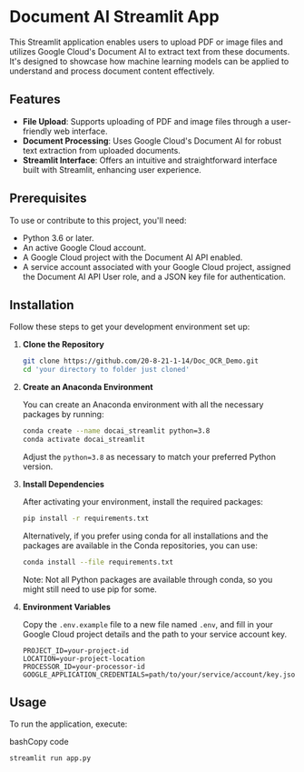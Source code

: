 # Document AI Streamlit App

This Streamlit application enables users to upload PDF or image files and utilizes Google Cloud's Document AI to extract text from these documents. It's designed to showcase how machine learning models can be applied to understand and process document content effectively.

## Features

- **File Upload**: Supports uploading of PDF and image files through a user-friendly web interface.
- **Document Processing**: Uses Google Cloud's Document AI for robust text extraction from uploaded documents.
- **Streamlit Interface**: Offers an intuitive and straightforward interface built with Streamlit, enhancing user experience.

## Prerequisites

To use or contribute to this project, you'll need:

- Python 3.6 or later.
- An active Google Cloud account.
- A Google Cloud project with the Document AI API enabled.
- A service account associated with your Google Cloud project, assigned the Document AI API User role, and a JSON key file for authentication.

## Installation

Follow these steps to get your development environment set up:

1. **Clone the Repository**

   ```bash
   git clone https://github.com/20-8-21-1-14/Doc_OCR_Demo.git
   cd 'your directory to folder just cloned'
   ```
2.  **Create an Anaconda Environment**
    
    You can create an Anaconda environment with all the necessary packages by running:
    
    ```bash 
    conda create --name docai_streamlit python=3.8
    conda activate docai_streamlit
    ```
    Adjust the `python=3.8` as necessary to match your preferred Python version.
    
3.  **Install Dependencies**
    
    After activating your environment, install the required packages:
    
    ```bash
    pip install -r requirements.txt 
    ```
    Alternatively, if you prefer using conda for all installations and the packages are available in the Conda repositories, you can use:
    
    ```bash
    conda install --file requirements.txt 
    ```
    Note: Not all Python packages are available through conda, so you might still need to use pip for some.
    
4.  **Environment Variables**
    
    Copy the `.env.example` file to a new file named `.env`, and fill in your Google Cloud project details and the path to your service account key.
    
    ```plaintext
    PROJECT_ID=your-project-id
    LOCATION=your-project-location
    PROCESSOR_ID=your-processor-id
    GOOGLE_APPLICATION_CREDENTIALS=path/to/your/service/account/key.json` 
    ```

## Usage

To run the application, execute:

bashCopy code

`streamlit run app.py`